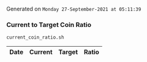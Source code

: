 Generated on `Monday 27-September-2021 at 05:11:39`

### Current to Target Coin Ratio
`current_coin_ratio.sh`

Date|Current|Target|Ratio
---|---|---|---
